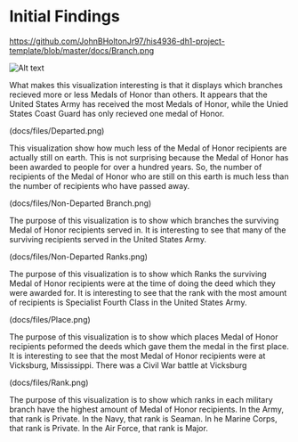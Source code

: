 # Initial Findings

https://github.com/JohnBHoltonJr97/his4936-dh1-project-template/blob/master/docs/Branch.png 

![Alt text](relative/path/to/Branch.png?raw=true "Title")

What makes this visualization interesting is that it displays which branches recieved more or less Medals of Honor than others. It appears that the United States Army has received the most Medals of Honor, while the Unied States Coast Guard has only recieved one medal of Honor.

(docs/files/Departed.png)


This visualization show how much less of the Medal of Honor recipients are actually still on earth. This is not surprising because the Medal of Honor has been awarded to people for over a hundred years. So, the number of recipients of the Medal of Honor who are still on this earth is much less than the number of recipients who have passed away. 

(docs/files/Non-Departed Branch.png) 


The purpose of this visualization is to show which branches the surviving Medal of Honor recipients served in. It is interesting to see that many of the surviving recipients served in the United States Army. 

(docs/files/Non-Departed Ranks.png)

The purpose of this visualization is to show which Ranks the surviving Medal of Honor recipients were at the time of doing the deed which they were awarded for. It is interesting to see that the rank with the most amount of recipients is Specialist Fourth Class in the United States Army.

(docs/files/Place.png)

The purpose of this visualization is to show which places Medal of Honor recipients peformed the deeds which gave them the medal in the first place. It is interesting to see that the most Medal of Honor recipients were at Vicksburg, Mississippi. There was a Civil War battle at Vicksburg

(docs/files/Rank.png)

The purpose of this visualization is to show which ranks in each military branch have the highest amount of Medal of Honor recipients. In the Army, that rank is Private. In the Navy, that rank is Seaman. In he Marine Corps, that rank is Private. In the Air Force, that rank is Major. 
